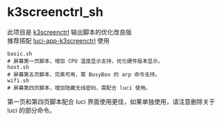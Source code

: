 # k3screenctrl_sh
此项目是 [k3screenctrl](https://github.com/updateing/k3screenctrl) 输出脚本的优化改良版  
推荐搭配 [luci-app-k3screenctrl](https://github.com/Hill-98/luci-app-k3screenctrl) 使用

```
basic.sh
# 屏幕第一页脚本，增加 CPU 温度显示支持，优化硬件版本显示。
host.sh
# 屏幕第五页脚本，完美可用，需 BusyBox 的 arp 命令支持。
wifi.sh
# 屏幕第四页脚本，增加隐藏无线密码，需配合 luci 使用。
```
第一页和第四页脚本配合 luci 界面使用更佳，如果单独使用，请注意删除关于 luci 的部分命令。
